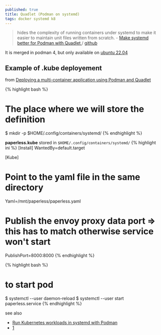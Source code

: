 ```yaml
---
published: true
title: Quadlet (Podman on systemd)
tags: docker systemd k8
---
```

> hides the complexity of running containers under systemd to make it easier to maintain unit files written from scratch. - [Make systemd better for Podman with Quadlet ](https://www.redhat.com/sysadmin/quadlet-podman) / [github](https://github.com/containers/quadlet)

It is merged in podman 4, but only available on [ubuntu 22.04](https://devicetests.com/install-podman-4-ubuntu-22-04)

## Example of .kube deployement

from [Deploying a multi-container application using Podman and Quadlet](https://www.redhat.com/sysadmin/multi-container-application-podman-quadlet)

{% highlight bash %}
# The place where we will store the definition
$ mkdir -p $HOME/.config/containers/systemd/
{% endhighlight %}

**paperless.kube** stored in `$HOME/.config/containers/systemd/`
{% highlight ini %}
[Install]
WantedBy=default.target

[Kube]
# Point to the yaml file in the same directory
Yaml=/mnt/paperless/paperless.yaml
# Publish the envoy proxy data port => this has to match otherwise service won't start
PublishPort=8000:8000
{% endhighlight %}

{% highlight bash %}
# to start pod
$ systemctl --user daemon-reload
$ systemctl --user start paperless.service
{% endhighlight %}



see also
- [Run Kubernetes workloads in systemd with Podman](https://www.redhat.com/sysadmin/kubernetes-workloads-podman-systemd)
- [1](https://www.redhat.com/sysadmin/quadlet-podman)
